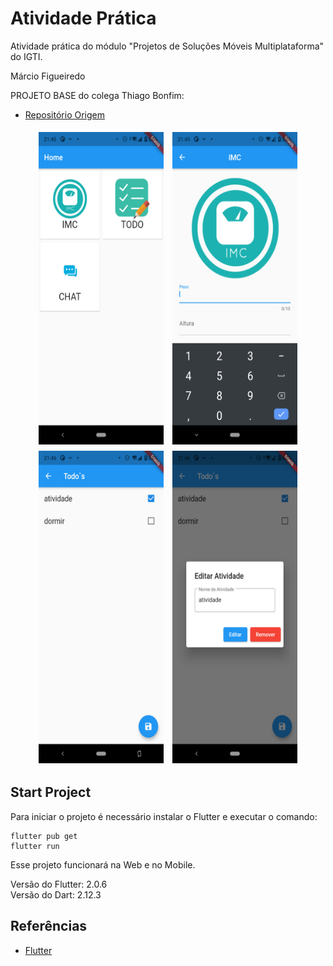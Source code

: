 # Atividade Prática

Atividade prática do módulo "Projetos de Soluções Móveis Multiplataforma" do IGTI.

Márcio Figueiredo

PROJETO BASE do colega Thiago Bonfim:
- [Repositório Origem](https://github.com/ThiagoBfim/IGTI-Flutter-Atividade)

<p align="center">
  <img align="center" src="git-images/flutter_01.png" width="200" height="500" border="0" style="padding:5px;">
  <img align="center" src="git-images/flutter_02.png" width="200" height="500" border="0" style="padding:5px;">
  <img align="center" src="git-images/flutter_04.png" width="200" height="500" border="0" style="padding:5px;">
  <img align="center" src="git-images/flutter_05.png" width="200" height="500" border="0" style="padding:5px;">
</p>

## Start Project

Para iniciar o projeto é necessário instalar o Flutter e executar o comando:
```
flutter pub get
flutter run
```
Esse projeto funcionará na Web e no Mobile.

Versão do Flutter: 2.0.6\
Versão do Dart: 2.12.3

## Referências
- [Flutter](https://flutter.dev/)
